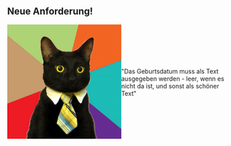 ## Neue Anforderung!
<div style="display:flex; align-items: center;">
    <div>
        <img src="./resources/business-cat_mirrored.jpg" alt="Business Cat" 
        style="width: 100%;" />
    </div>
    <div style="flex-grow: 1; display: flex; content-align: center; align-items: center;">
        <p>
            "Das Geburtsdatum muss als Text ausgegeben werden - leer, wenn es nicht da ist, und sonst als schöner Text"
        </p>
    </div>
</div> 
